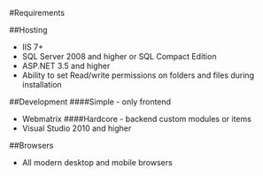 #Requirements

##Hosting
* IIS 7+
* SQL Server 2008 and higher or SQL Compact Edition
* ASP.NET 3.5 and higher
* Ability to set Read/write permissions on folders and files during installation
 
##Development
####Simple - only frontend
* Webmatrix 
####Hardcore - backend custom modules or items
* Visual Studio 2010 and higher

##Browsers
* All modern desktop and mobile browsers 
